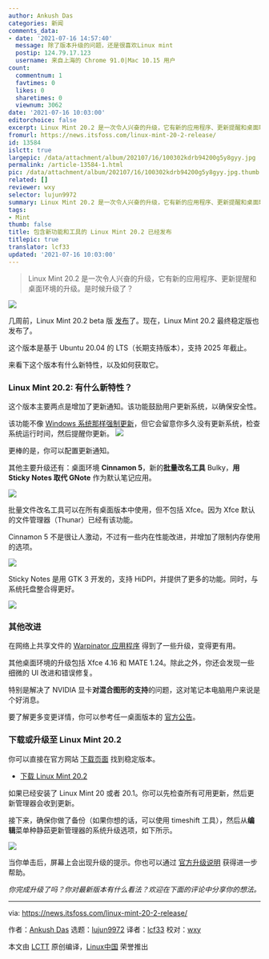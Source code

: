 ```yaml
---
author: Ankush Das
categories: 新闻
comments_data:
- date: '2021-07-16 14:57:40'
  message: 除了版本升级的问题，还是很喜欢Linux mint
  postip: 124.79.17.123
  username: 来自上海的 Chrome 91.0|Mac 10.15 用户
count:
  commentnum: 1
  favtimes: 0
  likes: 0
  sharetimes: 0
  viewnum: 3062
date: '2021-07-16 10:03:00'
editorchoice: false
excerpt: Linux Mint 20.2 是一次令人兴奋的升级，它有新的应用程序、更新提醒和桌面环境的升级。是时候升级了？
fromurl: https://news.itsfoss.com/linux-mint-20-2-release/
id: 13584
islctt: true
largepic: /data/attachment/album/202107/16/100302kdrb94200g5y8gyy.jpg
permalink: /article-13584-1.html
pic: /data/attachment/album/202107/16/100302kdrb94200g5y8gyy.jpg.thumb.jpg
related: []
reviewer: wxy
selector: lujun9972
summary: Linux Mint 20.2 是一次令人兴奋的升级，它有新的应用程序、更新提醒和桌面环境的升级。是时候升级了？
tags:
- Mint
thumb: false
title: 包含新功能和工具的 Linux Mint 20.2 已经发布
titlepic: true
translator: lcf33
updated: '2021-07-16 10:03:00'
---
```



> 
> Linux Mint 20.2 是一次令人兴奋的升级，它有新的应用程序、更新提醒和桌面环境的升级。是时候升级了？
> 
> 
> 


![](/data/attachment/album/202107/16/100302kdrb94200g5y8gyy.jpg)


几周前，Linux Mint 20.2 beta 版 [发布](https://news.itsfoss.com/linux-mint-20-2-beta-release/)了。现在，Linux Mint 20.2 最终稳定版也发布了。


这个版本是基于 Ubuntu 20.04 的 LTS（长期支持版本），支持 2025 年截止。


来看下这个版本有什么新特性，以及如何获取它。


### Linux Mint 20.2: 有什么新特性？


这个版本主要两点是增加了更新通知。该功能鼓励用户更新系统，以确保安全性。


该功能不像 [Windows 系统那样强制更新](https://news.itsfoss.com/linux-mint-updates-notice/)，但它会留意你多久没有更新系统，检查系统运行时间，然后提醒你更新。 ![](/data/attachment/album/202107/16/100303zbt58y2n4rr22z22.png)


更棒的是，你可以配置更新通知。


其他主要升级还有：桌面环境 **Cinnamon 5**，新的**批量改名工具** Bulky，**用 Sticky Notes 取代 GNote** 作为默认笔记应用。


![](/data/attachment/album/202107/16/100304mvz7vvfct11ho5vv.png)


批量文件改名工具可以在所有桌面版本中使用，但不包括 Xfce。因为 Xfce 默认的文件管理器（Thunar）已经有该功能。


Cinnamon 5 不是很让人激动，不过有一些内在性能改进，并增加了限制内存使用的选项。


![](/data/attachment/album/202107/16/100305h9cc19tc9w9dc9zw.png)


Sticky Notes 是用 GTK 3 开发的，支持 HiDPI，并提供了更多的功能。同时，与系统托盘整合得更好。


![](/data/attachment/album/202107/16/100307ho746cmvfiwr6m5i.png)


### 其他改进


在网络上共享文件的 [Warpinator 应用程序](https://news.itsfoss.com/warpinator-android-app/) 得到了一些升级，变得更有用。


其他桌面环境的升级包括 Xfce 4.16 和 MATE 1.24。除此之外，你还会发现一些细微的 UI 改进和错误修复。


特别是解决了 NVIDIA 显卡**对混合图形的支持**的问题，这对笔记本电脑用户来说是个好消息。


要了解更多变更详情，你可以参考任一桌面版本的 [官方公告](https://blog.linuxmint.com/?p=4102)。


### 下载或升级至 Linux Mint 20.2


你可以直接在官方网站 [下载页面](https://linuxmint.com/download.php) 找到稳定版本。


* [下载 Linux Mint 20.2](https://linuxmint.com/download.php)


如果已经安装了 Linux Mint 20 或者 20.1。你可以先检查所有可用更新，然后更新管理器会收到更新。


接下来，确保你做了备份（如果你想的话，可以使用 timeshift 工具），然后从**编辑**菜单种静茹更新管理器的系统升级选项，如下所示。


![](/data/attachment/album/202107/16/100308ldkd7an73nlpznpd.png)


当你单击后，屏幕上会出现升级的提示。你也可以通过 [官方升级说明](https://blog.linuxmint.com/?p=4111) 获得进一步帮助。


*你完成升级了吗？你对最新版本有什么看法？欢迎在下面的评论中分享你的想法。*




---


via: <https://news.itsfoss.com/linux-mint-20-2-release/>


作者：[Ankush Das](https://news.itsfoss.com/author/ankush/) 选题：[lujun9972](https://github.com/lujun9972) 译者：[lcf33](https://github.com/lcf33) 校对：[wxy](https://github.com/wxy)


本文由 [LCTT](https://github.com/LCTT/TranslateProject) 原创编译，[Linux中国](https://linux.cn/) 荣誉推出